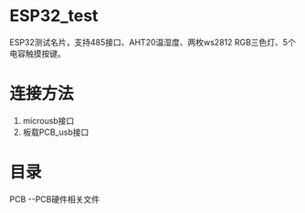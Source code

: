 # ESP32_test
ESP32测试名片，支持485接口、AHT20温湿度、两枚ws2812 RGB三色灯、5个电容触摸按键。

# 连接方法
1. microusb接口
2. 板载PCB_usb接口

# 目录
PCB --PCB硬件相关文件
